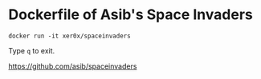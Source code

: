 Dockerfile of Asib's Space Invaders
===========================

    docker run -it xer0x/spaceinvaders

Type `q` to exit.

https://github.com/asib/spaceinvaders
